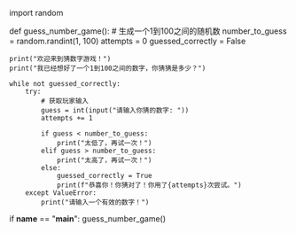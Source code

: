 import random

def guess_number_game():
    # 生成一个1到100之间的随机数
    number_to_guess = random.randint(1, 100)
    attempts = 0
    guessed_correctly = False

    print("欢迎来到猜数字游戏！")
    print("我已经想好了一个1到100之间的数字，你猜猜是多少？")

    while not guessed_correctly:
        try:
            # 获取玩家输入
            guess = int(input("请输入你猜的数字: "))
            attempts += 1

            if guess < number_to_guess:
                print("太低了，再试一次！")
            elif guess > number_to_guess:
                print("太高了，再试一次！")
            else:
                guessed_correctly = True
                print(f"恭喜你！你猜对了！你用了{attempts}次尝试。")
        except ValueError:
            print("请输入一个有效的数字！")

if __name__ == "__main__":
    guess_number_game()